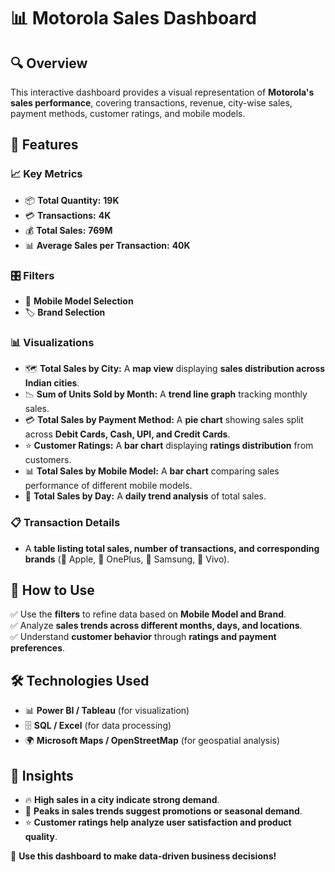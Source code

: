 # 📊 Motorola Sales Dashboard  

## 🔍 Overview  
This interactive dashboard provides a visual representation of **Motorola's sales performance**, covering transactions, revenue, city-wise sales, payment methods, customer ratings, and mobile models.  

## 📌 Features  

### 📈 Key Metrics  
- 📦 **Total Quantity:** **19K**  
- 💳 **Transactions:** **4K**  
- 💰 **Total Sales:** **769M**  
- 📊 **Average Sales per Transaction:** **40K**  

### 🎛 Filters  
- 📱 **Mobile Model Selection**  
- 🏷 **Brand Selection**  

### 📊 Visualizations  
- 🗺 **Total Sales by City:** A **map view** displaying **sales distribution across Indian cities**.  
- 📉 **Sum of Units Sold by Month:** A **trend line graph** tracking monthly sales.  
- 💳 **Total Sales by Payment Method:** A **pie chart** showing sales split across **Debit Cards, Cash, UPI, and Credit Cards**.  
- ⭐ **Customer Ratings:** A **bar chart** displaying **ratings distribution** from customers.  
- 📊 **Total Sales by Mobile Model:** A **bar chart** comparing sales performance of different mobile models.  
- 📆 **Total Sales by Day:** A **daily trend analysis** of total sales.  

### 📋 Transaction Details  
- A **table listing total sales, number of transactions, and corresponding brands** (🍏 Apple, 🔴 OnePlus, 📱 Samsung, 🔵 Vivo).  

## 📌 How to Use  
✅ Use the **filters** to refine data based on **Mobile Model and Brand**.  
✅ Analyze **sales trends across different months, days, and locations**.  
✅ Understand **customer behavior** through **ratings and payment preferences**.  

## 🛠 Technologies Used  
- 📊 **Power BI / Tableau** (for visualization)  
- 🗄 **SQL / Excel** (for data processing)  
- 🌍 **Microsoft Maps / OpenStreetMap** (for geospatial analysis)  

## 📌 Insights  
- 🔥 **High sales in a city indicate strong demand**.  
- 🎯 **Peaks in sales trends suggest promotions or seasonal demand**.  
- ⭐ **Customer ratings help analyze user satisfaction and product quality**.  

🚀 **Use this dashboard to make data-driven business decisions!**  
